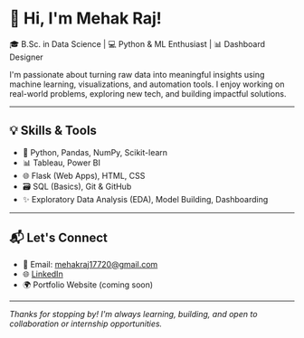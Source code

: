 # 👋 Hi, I'm Mehak Raj!  

🎓 B.Sc. in Data Science | 💻 Python & ML Enthusiast | 📊 Dashboard Designer  

I'm passionate about turning raw data into meaningful insights using machine learning, visualizations, and automation tools. I enjoy working on real-world problems, exploring new tech, and building impactful solutions.

---
   
## 💡 Skills & Tools

- 🐍 Python, Pandas, NumPy, Scikit-learn  
- 📊 Tableau, Power BI  
- 🌐 Flask (Web Apps), HTML, CSS  
- 🗃️ SQL (Basics), Git & GitHub  
- ✨ Exploratory Data Analysis (EDA), Model Building, Dashboarding

---

## 📬 Let's Connect

- 📧 Email: mehakraj17720@gmail.com  
- 🌐 [LinkedIn](https://www.linkedin.com/in/mehakraj)  
- 🌍 Portfolio Website (coming soon)

---

_Thanks for stopping by! I'm always learning, building, and open to collaboration or internship opportunities._

